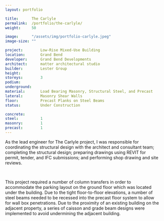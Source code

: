 ```yaml
---
layout: portfolio

title:      The Carlyle
permalink:  /portfolio/the-carlyle/
weight:     50

image:      "/assets/img/portfolio-carlyle.jpeg" 
image-size: ""

project:        Low-Rise Mixed-Use Building
location:       Grand Bend
developer:      Grand Bend Developments
architect:      matter architectural studio	
builder:        Lester Group 
height:         
storeys:        3
podium:         
underground:    
material:       Load Bearing Masonry, Structural Steel, and Precast
lateral:        Masonry Shear Walls
floor:          Precast Planks on Steel Beams
status:         Under Construction

concrete:       
steel:          1
masonry:        1
precast:        1
---
```


<div id="content">
    <p>As the lead engineer for The Carlyle project, I was responsible for coordinating the structural design with the architect and consultant team; completing the structural design; preparing drawings using REVIT for permit, tender, and IFC submissions; and performing shop drawing and site reviews.</p>
    <br>
    <p>This project required a number of column transfers in order to accommodate the parking layout on the ground floor which was located under the building. Due to the tight floor-to-floor elevations, a number of steel beams needed to be recessed into the precast floor system to allow for wall box penetrations. Due to the proximity of an existing building on the adjacent property, a series of caisson and grade beam designs were implemented to avoid undermining the adjacent building.</p>
</div>